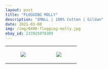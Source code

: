 ```yaml
---
layout: post
title: "FLOGGING MOLLY"
description: "SMALL | 100% Cotton | Gildan"
date: 2021-03-08
img: /img/0498-flogging-molly.jpg
ebay_id: 233925078309
---
```




<table style="width:100%;"><tr><td style="vertical-align:top;">
      <figure class="tmblr-full" data-orig-height="2048" data-orig-width="1365" data-orig-src="https://concertshirts.netlify.app/shirts/0498/0498-01.jpg"><img src="https://64.media.tumblr.com/c223c7890d25cda5db128c9777f58cb5/b5bfb04b5f01dc7d-6e/s540x810/32302d6e2082d998a381cc1c3fc885211eea4cf1.jpg" data-orig-height="2048" data-orig-width="1365" data-orig-src="https://concertshirts.netlify.app/shirts/0498/0498-01.jpg"/></figure></td>
    <td style="vertical-align:top;">
      <figure class="tmblr-full" data-orig-height="2048" data-orig-width="1365" data-orig-src="https://concertshirts.netlify.app/shirts/0498/0498-02.jpg"><img src="https://64.media.tumblr.com/273fc774794f60708f0c76eb5e572689/b5bfb04b5f01dc7d-e5/s540x810/48b085ee53cfde8d9cf639419e4af15674552afc.jpg" data-orig-height="2048" data-orig-width="1365" data-orig-src="https://concertshirts.netlify.app/shirts/0498/0498-02.jpg"/></figure></td>
  </tr></table>
